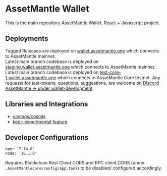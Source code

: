 # AssetMantle Wallet
This is the main repository AssetMantle Wallet, React + Javascript project.

## Deployments
Tagged Releases are deployed on [wallet.assetmantle.one](https://wallet.assetmantle.one) which connects to AssetMantle mainnet.   
Latest main branch codebase is deployed on [staging.wallet.assetmantle.one](https://staging.wallet.assetmantle.one) which connects to AssetMantle mainnet.   
Latest main branch codebase is deployed on [test-core-1.wallet.assetmantle.one](https://test-core-1.wallet.assetmantle.one) which connects to AssetMantle Core testnet.
Any requests for test-tokens, questions, suggestions, are welcome on [Discord AssetMantle -> under wallet-development](https://discord.gg/assetmantle)

## Libraries and Integrations   
- [cosmos/cosmjs](https://github.com/cosmos/cosmjs)
- [keplr experimental feature](https://github.com/chainapsis/keplr-example)
## Developer Configurations
```
npm: '7.14.0'
node: '16.1.0'
```

Requires Blockchain Rest Client CORS and RPC client CORS (under `.AssetMantleCore/config/app.toml`) to be disabled/ configured accordingly.
